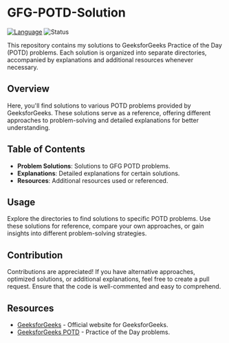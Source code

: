 # GFG-POTD-Solution

[![Language](https://img.shields.io/badge/Language-Python%20%7C%20C%2B%2B%20%7C%20Java-blue.svg)](https://www.geeksforgeeks.org/)
![Status](https://img.shields.io/badge/Status-Active-green.svg)

This repository contains my solutions to GeeksforGeeks Practice of the Day (POTD) problems. Each solution is organized into separate directories, accompanied by explanations and additional resources whenever necessary.

## Overview

Here, you'll find solutions to various POTD problems provided by GeeksforGeeks. These solutions serve as a reference, offering different approaches to problem-solving and detailed explanations for better understanding.

## Table of Contents

- **Problem Solutions**: Solutions to GFG POTD problems.
- **Explanations**: Detailed explanations for certain solutions.
- **Resources**: Additional resources used or referenced.

## Usage

Explore the directories to find solutions to specific POTD problems. Use these solutions for reference, compare your own approaches, or gain insights into different problem-solving strategies.

## Contribution

Contributions are appreciated! If you have alternative approaches, optimized solutions, or additional explanations, feel free to create a pull request. Ensure that the code is well-commented and easy to comprehend.

## Resources

- [GeeksforGeeks](https://www.geeksforgeeks.org/) - Official website for GeeksforGeeks.
- [GeeksforGeeks POTD](https://practice.geeksforgeeks.org/topic-tags/#POTD) - Practice of the Day problems.


